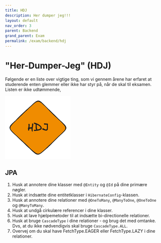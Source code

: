 ```yaml
---
title: HDJ
description: Her dumper jeg!!!
layout: default
nav_order: 3
parent: Backend
grand_parent: Exam
permalink: /exam/backend/hdj
---
```


# "Her-Dumper-Jeg" (HDJ)

Følgende er en liste over vigtige ting, som vi gennem årene har erfaret at studerende enten glemmer eller ikke har styr på, når de skal til eksamen. Listen er ikke udtømmende,

![HDJ](../../jpa_part1/exercises/images/hdj.png)

## JPA

1. Husk at annotere dine klasser med `@Entity` og `@Id` på dine primære nøgler.
2. Husk at indsætte dine entitetklasser i `HibernateConfig`-klassen.
3. Husk at annotere dine relationer med `@OneToMany`, `@ManyToOne`, `@OneToOne` og `@ManyToMany`.
4. Husk at undgå cirkulære referencer i dine klasser.
5. Husk at lave hjælpemetoder til at indsætte bi-directionelle relationer.
6. Husk at bruge `CascadeType` i dine relationer - og brug det med omtanke. Dvs, at du ikke nødvendigvis skal bruge `CascadeType.ALL`.
7. Overvej om du skal have FetchType.EAGER eller FetchType.LAZY i dine relationer.
